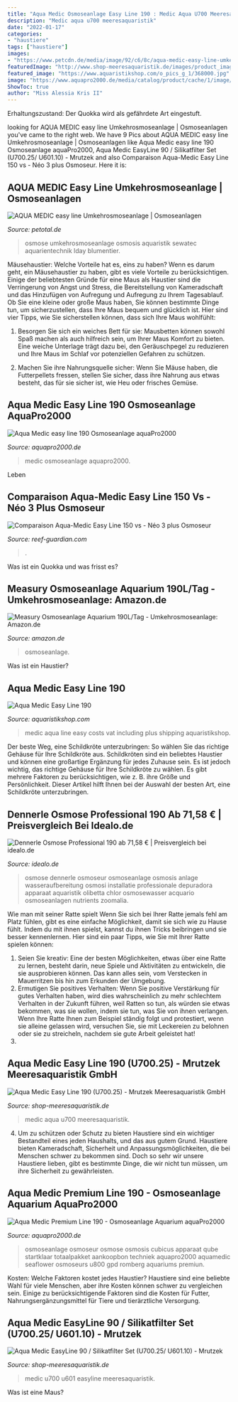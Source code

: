```yaml
---
title: "Aqua Medic Osmoseanlage Easy Line 190 : Medic Aqua U700 Meeresaquaristik"
description: "Medic aqua u700 meeresaquaristik"
date: "2022-01-17"
categories:
- "haustiere"
tags: ["haustiere"]
images:
- "https://www.petcdn.de/media/image/92/c6/8c/aqua-medic-easy-line-umkehrosmoseanlage-40259011119411NiZBPyI5YaAK.jpg"
featuredImage: "http://www.shop-meeresaquaristik.de/images/product_images/popup_images/15374_0.jpg"
featured_image: "https://www.aquaristikshop.com/o_pics_g_1/368000.jpg"
image: "https://www.aquapro2000.de/media/catalog/product/cache/1/image/52d9cadb191d38ba4f151d1acfd6ae0d/e/a/easyline190.jpg"
ShowToc: true
author: "Miss Alessia Kris II"
---
```



Erhaltungszustand: Der Quokka wird als gefährdete Art eingestuft.

	

		
looking for AQUA MEDIC easy line Umkehrosmoseanlage | Osmoseanlagen you've came to the right web. We have 9 Pics about AQUA MEDIC easy line Umkehrosmoseanlage | Osmoseanlagen like Aqua Medic easy line 190 Osmoseanlage aquaPro2000, Aqua Medic EasyLine 90 / Silikatfilter Set (U700.25/ U601.10) - Mrutzek and also Comparaison Aqua-Medic Easy Line 150 vs - Néo 3 plus Osmoseur. Here it is:
		
    
## AQUA MEDIC Easy Line Umkehrosmoseanlage | Osmoseanlagen

<img loading=lazy src="https://www.petcdn.de/media/image/92/c6/8c/aqua-medic-easy-line-umkehrosmoseanlage-40259011119411NiZBPyI5YaAK.jpg" onerror="this.onerror=null;this.src='https://tse3.mm.bing.net/th?id=OIP.OSYKvsZ1Tx6ukvAaJN7tJwHaHZ&amp;pid=15.1';" alt="AQUA MEDIC easy line Umkehrosmoseanlage | Osmoseanlagen">

_Source: petotal.de_

>osmose umkehrosmoseanlage osmosis aquaristik sewatec aquarientechnik lday blumentier. 

	

Mäusehaustier: Welche Vorteile hat es, eins zu haben?
Wenn es darum geht, ein Mäusehaustier zu haben, gibt es viele Vorteile zu berücksichtigen. Einige der beliebtesten Gründe für eine Maus als Haustier sind die Verringerung von Angst und Stress, die Bereitstellung von Kameradschaft und das Hinzufügen von Aufregung und Aufregung zu Ihrem Tagesablauf. Ob Sie eine kleine oder große Maus haben, Sie können bestimmte Dinge tun, um sicherzustellen, dass Ihre Maus bequem und glücklich ist. Hier sind vier Tipps, wie Sie sicherstellen können, dass sich Ihre Maus wohlfühlt:
1. Besorgen Sie sich ein weiches Bett für sie: Mausbetten können sowohl Spaß machen als auch hilfreich sein, um Ihrer Maus Komfort zu bieten. Eine weiche Unterlage trägt dazu bei, den Geräuschpegel zu reduzieren und Ihre Maus im Schlaf vor potenziellen Gefahren zu schützen.

2. Machen Sie ihre Nahrungsquelle sicher: Wenn Sie Mäuse haben, die Futterpellets fressen, stellen Sie sicher, dass ihre Nahrung aus etwas besteht, das für sie sicher ist, wie Heu oder frisches Gemüse.

    
## Aqua Medic Easy Line 190 Osmoseanlage AquaPro2000

<img loading=lazy src="https://www.aquapro2000.de/media/catalog/product/cache/1/image/52d9cadb191d38ba4f151d1acfd6ae0d/e/a/easyline190.jpg" onerror="this.onerror=null;this.src='https://tse2.mm.bing.net/th?id=OIP.Mv1lH9ugBkbLs6nhjmns2wHaE8&amp;pid=15.1';" alt="Aqua Medic easy line 190 Osmoseanlage aquaPro2000">

_Source: aquapro2000.de_

>medic osmoseanlage aquapro2000. 

	

Leben

    
## Comparaison Aqua-Medic Easy Line 150 Vs - Néo 3 Plus Osmoseur

<img loading=lazy src="http://www.reef-guardian.com/modules/materiel-aquarium/images-materiel-aquarium/7/osmoseur-aqua-medic-easy-line-150.jpg" onerror="this.onerror=null;this.src='https://tse1.mm.bing.net/th?id=OIP.B3lxq5lBtfdz4jMMLJTEPAHaMH&amp;pid=15.1';" alt="Comparaison Aqua-Medic Easy Line 150 vs - Néo 3 plus Osmoseur">

_Source: reef-guardian.com_

>. 

	

Was ist ein Quokka und was frisst es?

    
## Measury Osmoseanlage Aquarium 190L/Tag - Umkehrosmoseanlage: Amazon.de

<img loading=lazy src="https://images-na.ssl-images-amazon.com/images/I/81SPZMiZR0L._AC_SL1500_.jpg" onerror="this.onerror=null;this.src='https://tse3.mm.bing.net/th?id=OIP.LW1jkrNgn_f8X0MfN9I3DQHaOR&amp;pid=15.1';" alt="Measury Osmoseanlage Aquarium 190L/Tag - Umkehrosmoseanlage: Amazon.de">

_Source: amazon.de_

>osmoseanlage. 

	

Was ist ein Haustier?

    
## Aqua Medic Easy Line 190

<img loading=lazy src="https://www.aquaristikshop.com/o_pics_g_1/368000.jpg" onerror="this.onerror=null;this.src='https://tse1.mm.bing.net/th?id=OIP.Re2ORVAc-_wRnrqZ0ks7awHaMT&amp;pid=15.1';" alt="Aqua Medic Easy Line 190">

_Source: aquaristikshop.com_

>medic aqua line easy costs vat including plus shipping aquaristikshop. 

	

Der beste Weg, eine Schildkröte unterzubringen: So wählen Sie das richtige Gehäuse für Ihre Schildkröte aus.
Schildkröten sind ein beliebtes Haustier und können eine großartige Ergänzung für jedes Zuhause sein. Es ist jedoch wichtig, das richtige Gehäuse für Ihre Schildkröte zu wählen. Es gibt mehrere Faktoren zu berücksichtigen, wie z. B. ihre Größe und Persönlichkeit. Dieser Artikel hilft Ihnen bei der Auswahl der besten Art, eine Schildkröte unterzubringen.

    
## Dennerle Osmose Professional 190 Ab 71,58 € | Preisvergleich Bei Idealo.de

<img loading=lazy src="https://cdn.idealo.com/folder/Product/2019/4/2019408/s1_produktbild_max/dennerle-osmose-professional-190.jpg" onerror="this.onerror=null;this.src='https://tse2.mm.bing.net/th?id=OIP.Tlh9p11B4FjyX13GXynd3AHaI7&amp;pid=15.1';" alt="Dennerle Osmose Professional 190 ab 71,58 € | Preisvergleich bei idealo.de">

_Source: idealo.de_

>osmose dennerle osmoseur osmoseanlage osmosis anlage wasseraufbereitung osmosi installatie professionale depuradora apparaat aquaristik olibetta chlor osmosewasser acquario osmoseanlagen nutrients zoomalia. 

	

Wie man mit seiner Ratte spielt
Wenn Sie sich bei Ihrer Ratte jemals fehl am Platz fühlen, gibt es eine einfache Möglichkeit, damit sie sich wie zu Hause fühlt. Indem du mit ihnen spielst, kannst du ihnen Tricks beibringen und sie besser kennenlernen. Hier sind ein paar Tipps, wie Sie mit Ihrer Ratte spielen können:
1. Seien Sie kreativ: Eine der besten Möglichkeiten, etwas über eine Ratte zu lernen, besteht darin, neue Spiele und Aktivitäten zu entwickeln, die sie ausprobieren können. Das kann alles sein, vom Verstecken in Mauerritzen bis hin zum Erkunden der Umgebung.
2. Ermutigen Sie positives Verhalten: Wenn Sie positive Verstärkung für gutes Verhalten haben, wird dies wahrscheinlich zu mehr schlechtem Verhalten in der Zukunft führen, weil Ratten so tun, als würden sie etwas bekommen, was sie wollen, indem sie tun, was Sie von ihnen verlangen. Wenn Ihre Ratte Ihnen zum Beispiel ständig folgt und protestiert, wenn sie alleine gelassen wird, versuchen Sie, sie mit Leckereien zu belohnen oder sie zu streicheln, nachdem sie gute Arbeit geleistet hat!
3.

    
## Aqua Medic Easy Line 190 (U700.25) - Mrutzek Meeresaquaristik GmbH

<img loading=lazy src="https://www.shop-meeresaquaristik.de/images/product_images/popup_images/2331_0.jpg" onerror="this.onerror=null;this.src='https://tse1.mm.bing.net/th?id=OIP.HPdlCJ6ehGawfiMUA7eHSwHaHa&amp;pid=15.1';" alt="Aqua Medic Easy Line 190 (U700.25) - Mrutzek Meeresaquaristik GmbH">

_Source: shop-meeresaquaristik.de_

>medic aqua u700 meeresaquaristik. 

	

4. Um zu schützen oder Schutz zu bieten
Haustiere sind ein wichtiger Bestandteil eines jeden Haushalts, und das aus gutem Grund. Haustiere bieten Kameradschaft, Sicherheit und Anpassungsmöglichkeiten, die bei Menschen schwer zu bekommen sind. Doch so sehr wir unsere Haustiere lieben, gibt es bestimmte Dinge, die wir nicht tun müssen, um ihre Sicherheit zu gewährleisten.

    
## Aqua Medic Premium Line 190 - Osmoseanlage Aquarium AquaPro2000

<img loading=lazy src="https://www.aquapro2000.de/media/catalog/product/cache/1/image/1024x/c657acbaa43513bfcb392d597dba2b11/p/r/prem.jpg" onerror="this.onerror=null;this.src='https://tse1.mm.bing.net/th?id=OIP.YEz53qDvI7AsV_Ei1g229gHaHa&amp;pid=15.1';" alt="Aqua Medic Premium Line 190 - Osmoseanlage Aquarium aquaPro2000">

_Source: aquapro2000.de_

>osmoseanlage osmoseur osmose osmosis cubicus apparaat qube startklaar totaalpakket aankoopbon techniek aquapro2000 aquamedic seaflower osmoseurs u800 gpd romberg aquariums premiun. 

	

Kosten: Welche Faktoren kostet jedes Haustier?
Haustiere sind eine beliebte Wahl für viele Menschen, aber ihre Kosten können schwer zu vergleichen sein. Einige zu berücksichtigende Faktoren sind die Kosten für Futter, Nahrungsergänzungsmittel für Tiere und tierärztliche Versorgung.

    
## Aqua Medic EasyLine 90 / Silikatfilter Set (U700.25/ U601.10) - Mrutzek

<img loading=lazy src="http://www.shop-meeresaquaristik.de/images/product_images/popup_images/15374_0.jpg" onerror="this.onerror=null;this.src='https://tse1.mm.bing.net/th?id=OIP.UCftKs9vVHdojhOva6nOagHaHa&amp;pid=15.1';" alt="Aqua Medic EasyLine 90 / Silikatfilter Set (U700.25/ U601.10) - Mrutzek">

_Source: shop-meeresaquaristik.de_

>medic u700 u601 easyline meeresaquaristik. 

	

Was ist eine Maus?


